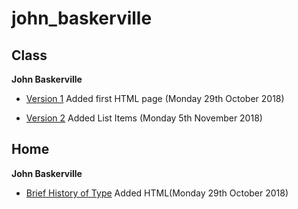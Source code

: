 # john_baskerville


## Class

<b>John Baskerville</b> 

- [Version 1](https://hopemcilroy.github.io/john_baskerville/baskerville1.html) 
Added first HTML page (Monday 29th October 2018)

- [Version 2](https://hopemcilroy.github.io/john_baskerville/baskerville2.html) 
Added List Items (Monday 5th November 2018)

## Home


<b>John Baskerville</b>

- [Brief History of Type](https://hopemcilroy.github.io/john_baskerville/history1.html)
Added HTML(Monday 29th October 2018)